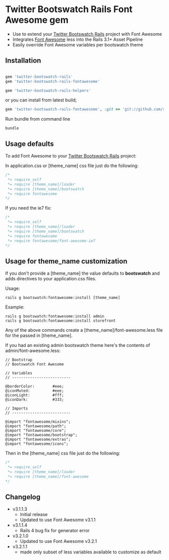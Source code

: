 # Twitter Bootswatch Rails Font Awesome gem

  - Use to extend your [Twitter Bootswatch Rails](https://github.com/scottvrosenthal/twitter-bootswatch-rails) project with Font Awesome
  - Integrates [Font Awesome](http://fortawesome.github.io/Font-Awesome) less into the Rails 3.1+ Asset Pipeline
  - Easily override Font Awesome variables per bootswatch theme

## Installation

```ruby

gem 'twitter-bootswatch-rails'
gem 'twitter-bootswatch-rails-fontawesome'

gem 'twitter-bootswatch-rails-helpers'
```

or you can install from latest build;

```ruby
gem 'twitter-bootswatch-rails-fontawesome', :git => 'git://github.com/scottvrosenthal/twitter-bootswatch-rails-fontawesome.git'
```

Run bundle from command line

    bundle


## Usage defaults

To add Font Awesome to your [Twitter Bootswatch Rails](https://github.com/scottvrosenthal/twitter-bootswatch-rails) project:

In application.css or [theme_name] css file just do the following:

```css
/*
 *= require_self
 *= require [theme_name]/loader
 *= require [theme_name]/bootswatch
 *= require fontawesome
*/
```

If you need the ie7 fix:

```css
/*
 *= require_self
 *= require [theme_name]/loader
 *= require [theme_name]/bootswatch
 *= require fontawesome
 *= require fontawesome/font-awesome-ie7
*/
```

## Usage for theme_name customization

If you don't provide a [theme_name] the value defaults to **bootswatch** and adds directives to your application.css files.


Usage:


    rails g bootswatch:fontawesome:install [theme_name]

Example:


    rails g bootswatch:fontawesome:install admin
    rails g bootswatch:fontawesome:install storefront


Any of the above commands create a [theme_name]/font-awesome.less file for the passed in [theme_name].

If you had an existing admin bootswatch theme here's the contents of admin/font-awesome.less:


```less
// Bootstrap
// Bootswatch Font Awesome

// Variables
// --------------------------

@borderColor:        #eee;
@iconMuted:          #eee;
@iconLight:          #fff;
@iconDark:           #333;

// Imports
// --------------------------

@import "fontawesome/mixins";
@import "fontawesome/path";
@import "fontawesome/core";
@import "fontawesome/bootstrap";
@import "fontawesome/extras";
@import "fontawesome/icons";
```

Then in the [theme_name] css file just do the following:

```css
/*
 *= require_self
 *= require [theme_name]/loader
 *= require [theme_name]/font-awesome
*/
```

## Changelog

  - v3.1.1.3
    * Initial release
    * Updated to use Font Awesome v3.1.1
  - v3.1.1.4
    * Rails 4 bug fix for generator error
  - v3.2.1.0
    * Updated to use Font Awesome v3.2.1
  - v3.2.1.1
    * made only subset of less variables available to customize as default